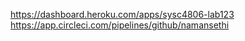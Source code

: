 https://dashboard.heroku.com/apps/sysc4806-lab123
https://app.circleci.com/pipelines/github/namansethi